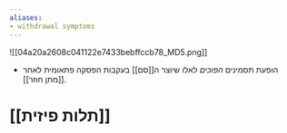 ```yaml
---
aliases:
- withdrawal symptoms
---
```

![[04a20a2608c041122e7433bebffccb78_MD5.png]]
- הופעת תסמינים *הפוכים* לאלו שיוצר ה[[סם]] בעקבות הפסקה פתאומית לאחר [[מתן חוזר]].
# [[תלות פיזית]]
